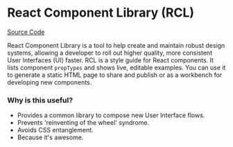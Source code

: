 # React Component Library (RCL)

[Source Code](https://github.com/policygenius/athenaeum)

React Component Library is a tool to help create and maintain robust design systems, allowing a developer to roll out higher quality, more consistent User Interfaces (UI) faster.
RCL is a style guide for React components. It lists component `propTypes` and shows live, editable examples. You can use it to generate a static HTML page to share and publish or as a workbench for developing new components.

### Why is this useful?
* Provides a common library to compose new User Interface flows.
* Prevents 'reinventing of the wheel' syndrome.
* Avoids CSS entanglement.
* Because it's awesome.

